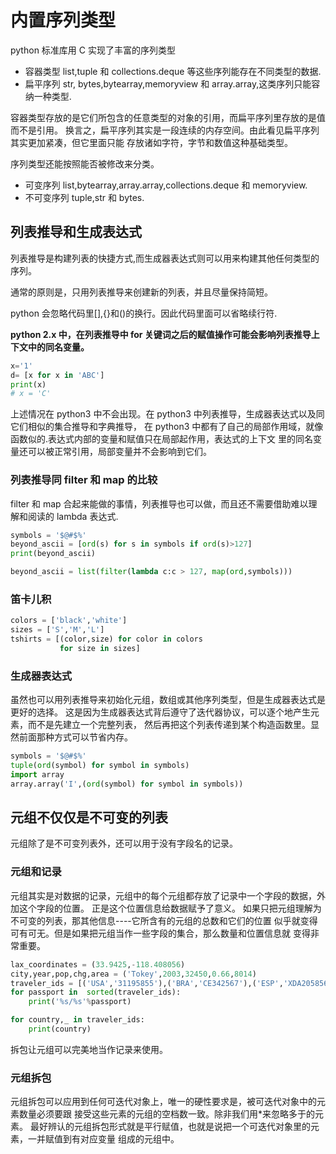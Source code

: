 # 内置序列类型

python 标准库用 C 实现了丰富的序列类型

- 容器类型
  list,tuple 和 collections.deque 等这些序列能存在不同类型的数据.
- 扁平序列
  str, bytes,bytearray,memoryview 和 array.array,这类序列只能容纳一种类型.

容器类型存放的是它们所包含的任意类型的对象的引用，而扁平序列里存放的是值而不是引用。
换言之，扁平序列其实是一段连续的内存空间。由此看见扁平序列其实更加紧凑，但它里面只能
存放诸如字符，字节和数值这种基础类型。

序列类型还能按照能否被修改来分类。

- 可变序列
  list,bytearray,array.array,collections.deque 和 memoryview.
- 不可变序列
  tuple,str 和 bytes.

## 列表推导和生成表达式

列表推导是构建列表的快捷方式,而生成器表达式则可以用来构建其他任何类型的序列。

通常的原则是，只用列表推导来创建新的列表，并且尽量保持简短。

python 会忽略代码里[],{}和()的换行。因此代码里面可以省略续行符\.

**python 2.x 中，在列表推导中 for 关键词之后的赋值操作可能会影响列表推导上下文中的同名变量。**

```python
x='1'
d= [x for x in 'ABC']
print(x)
# x = 'C'
```

上述情况在 python3 中不会出现。在 python3 中列表推导，生成器表达式以及同它们相似的集合推导和字典推导，
在 python3 中都有了自己的局部作用域，就像函数似的.表达式内部的变量和赋值只在局部起作用，表达式的上下文
里的同名变量还可以被正常引用，局部变量并不会影响到它们。

### 列表推导同 filter 和 map 的比较

filter 和 map 合起来能做的事情，列表推导也可以做，而且还不需要借助难以理解和阅读的 lambda 表达式.

```python
symbols = '$@#$%'
beyond_ascii = [ord(s) for s in symbols if ord(s)>127]
print(beyond_ascii)

beyond_ascii = list(filter(lambda c:c > 127, map(ord,symbols)))
```

### 笛卡儿积

```python
colors = ['black','white']
sizes = ['S','M','L']
tshirts = [(color,size) for color in colors
           for size in sizes]
```

### 生成器表达式

虽然也可以用列表推导来初始化元组，数组或其他序列类型，但是生成器表达式是更好的选择。
这是因为生成器表达式背后遵守了迭代器协议，可以逐个地产生元素，而不是先建立一个完整列表，
然后再把这个列表传递到某个构造函数里。显然前面那种方式可以节省内存。

```python
symbols = '$@#$%'
tuple(ord(symbol) for symbol in symbols)
import array
array.array('I',(ord(symbol) for symbol in symbols))
```

## 元组不仅仅是不可变的列表

元组除了是不可变列表外，还可以用于没有字段名的记录。

### 元组和记录

元组其实是对数据的记录，元组中的每个元组都存放了记录中一个字段的数据，外加这个字段的位置。
正是这个位置信息给数据赋予了意义。
如果只把元组理解为不可变的列表，那其他信息----它所含有的元组的总数和它们的位置
似乎就变得可有可无。但是如果把元组当作一些字段的集合，那么数量和位置信息就
变得非常重要。

```python
lax_coordinates = (33.9425,-118.408056)
city,year,pop,chg,area = ('Tokey',2003,32450,0.66,8014)
traveler_ids = [('USA','31195855'),('BRA','CE342567'),('ESP','XDA205856')]
for passport in  sorted(traveler_ids):
    print('%s/%s'%passport)

for country,_ in traveler_ids:
    print(country)
```

拆包让元组可以完美地当作记录来使用。

### 元组拆包

元组拆包可以应用到任何可迭代对象上，唯一的硬性要求是，被可迭代对象中的元素数量必须要跟
接受这些元素的元组的空档数一致。除非我们用\*来忽略多于的元素。
最好辨认的元组拆包形式就是平行赋值，也就是说把一个可迭代对象里的元素，一并赋值到有对应变量
组成的元组中。

